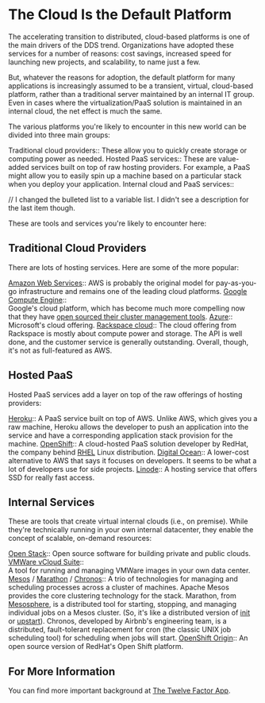 # The Cloud Is the Default Platform

<span class="drop fa fa-cloud fa-5x pull-left fa-border"></span>

The accelerating transition to distributed, cloud-based platforms is one of the main drivers of the DDS trend. Organizations have adopted these services for a number of reasons: cost savings, increased speed for launching new projects, and scalability, to name just a few.

But, whatever the reasons for adoption, the default platform for many applications is increasingly assumed to be a transient, virtual, cloud-based platform, rather than a traditional server maintained by an internal IT group. Even in cases where the virtualization/PaaS solution is maintained in an internal cloud, the net effect is much the same.

The various platforms you're likely to encounter in this new world can be divided into three main groups:

Traditional cloud providers::
 These allow you to quickly create storage or computing power as needed.
Hosted PaaS services::
 These are value-added services built on top of raw hosting providers. For example, a PaaS might allow you to easily spin up a machine based on a particular stack when you deploy your application.
Internal cloud and PaaS services::

// I changed the bulleted list to a variable list. I didn't see a description for the last item though.

These are tools and services you're likely to encounter here:

## Traditional Cloud Providers

There are lots of hosting services. Here are some of the more popular:

[Amazon Web Services](http://aws.amazon.com/)::
 AWS is probably the original model for pay-as-you-go infrastructure and remains one of the leading cloud platforms.
[Google Compute Engine](https://cloud.google.com/products/compute-engine/)::  
 Google's cloud platform, which has become much more compelling now that they have [open sourced their cluster management tools](http://googlecloudplatform.blogspot.com/2014/06/an-update-on-container-support-on-google-cloud-platform.html).
[Azure](http://www.windowsazure.com/)::
 Microsoft's cloud offering.
[Rackspace cloud](https://mycloud.rackspace.com/):: 
 The cloud offering from Rackspace is mostly about compute power and storage. The API is well done, and the customer service is generally outstanding. Overall, though, it's not as full-featured as AWS.

## Hosted PaaS

Hosted PaaS services add a layer on top of the raw offerings of hosting providers:

[Heroku](https://www.heroku.com/)::
 A PaaS service built on top of AWS. Unlike AWS, which gives you a raw machine, Heroku allows the developer to push an application into the service and have a corresponding application stack provision for the machine.
[OpenShift](https://www.openshift.com/)::
 A cloud-hosted PaaS solution developer by RedHat, the company behind [RHEL](http://www.redhat.com/products/enterprise-linux/) Linux distribution.
[Digital Ocean](https://www.digitalocean.com/)::
 A lower-cost alternative to AWS that says it focuses on developers. It seems to be what a lot of developers use for side projects.
[Linode](https://www.linode.com/)::
 A hosting service that offers SSD for really fast access.

## Internal Services

These are tools that create virtual internal clouds (i.e., on premise). While they're technically running in your own internal datacenter, they enable the concept of scalable, on-demand resources:

[Open Stack](https://www.openstack.org/)::
 Open source software for building private and public clouds.
[VMWare vCloud Suite](http://www.vmware.com/products/vcloud-suite/)::  
 A tool for running and managing VMWare images in your own data center.
[Mesos](http://mesos.apache.org/) / [Marathon](https://github.com/mesosphere/marathon) / [Chronos](https://github.com/airbnb/chronos):: 
 A trio of technologies for managing and scheduling processes across a cluster of machines. Apache Mesos provides the core clustering technology for the stack. Marathon, from [Mesosphere](http://mesosphere.io/), is a distributed tool for starting, stopping, and managing individual jobs on a Mesos cluster. (So, it's like a distributed version of [init](http://en.wikipedia.org/wiki/Init) or [upstart](http://upstart.ubuntu.com/)). Chronos, developed by Airbnb's engineering team, is a distributed, fault-tolerant replacement for cron (the classic UNIX job scheduling tool) for scheduling when jobs will start.
[OpenShift Origin](https://openshift.github.io/)::
 An open source version of RedHat's Open Shift platform.

## For More Information

You can find more important background at [The Twelve Factor App](http://12factor.net/).
